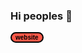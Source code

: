 
### Hi peoples 👋

<button style="border-radius: 20px; background:#FF5949; border: 2px solid black; color:black; font-weight:800; font-size:10px;">website</button>

